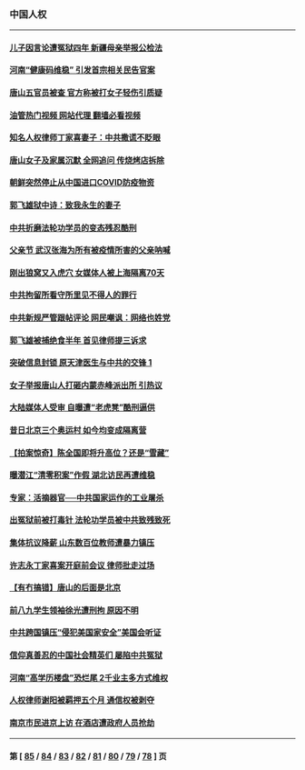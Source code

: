 ### 中国人权
---
#### [儿子因言论遭冤狱四年 新疆母亲举报公检法](../../pages/ncid278/n13764718.md?06221245) 
#### [河南“健康码维稳” 引发首宗相关民告官案](../../pages/ncid278/n13764002.md?06221245) 
#### [唐山五官员被查 官方称被打女子轻伤引质疑](../../pages/ncid278/n13763907.md?06221245) 
#### [油管热门视频 网站代理 翻墙必看视频](http://209.222.30.114:81/youtube.html?06221245)
#### [知名人权律师丁家喜妻子：中共撒谎不眨眼](../../pages/ncid278/n13763758.md?06221245) 
#### [唐山女子及家属沉默 全网追问 传烧烤店拆除](../../pages/ncid278/n13763578.md?06221245) 
#### [朝鲜突然停止从中国进口COVID防疫物资](../../pages/ncid278/n13763465.md?06221245) 
#### [郭飞雄狱中诗：致我永生的妻子](../../pages/ncid278/n13763350.md?06221245) 
#### [中共折磨法轮功学员的变态残忍酷刑](../../pages/ncid278/n13762772.md?06221245) 
#### [父亲节 武汉张海为所有被疫情所害的父亲呐喊](../../pages/ncid278/n13762770.md?06221245) 
#### [刚出狼窝又入虎穴 女媒体人被上海隔离70天](../../pages/ncid278/n13762308.md?06221245) 
#### [中共拘留所看守所里见不得人的罪行](../../pages/ncid278/n13761656.md?06221245) 
#### [中共新规严管跟帖评论 网民嘲讽：网络也姓党](../../pages/ncid278/n13762276.md?06221245) 
#### [郭飞雄被捕绝食半年 首见律师提三诉求](../../pages/ncid278/n13762168.md?06221245) 
#### [突破信息封锁 原天津医生与中共的交锋 1](../../pages/ncid278/n13761113.md?06221245) 
#### [女子举报唐山人打砸内蒙赤峰派出所 引热议](../../pages/ncid278/n13762218.md?06221245) 
#### [大陆媒体人受审 自曝遭“老虎凳”酷刑逼供](../../pages/ncid278/n13762083.md?06221245) 
#### [昔日北京三个奥运村 如今均变成隔离营](../../pages/ncid278/n13761862.md?06221245) 
#### [【拍案惊奇】陈全国即将升高位？还是“雪藏”](../../pages/ncid278/n13761845.md?06221245) 
#### [曝潜江“清零积案”作假 湖北访民再遭维稳](../../pages/ncid278/n13761539.md?06221245) 
#### [专家：活摘器官──中共国家运作的工业屠杀](../../pages/ncid278/n13761178.md?06221245) 
#### [出冤狱前被打毒针 法轮功学员被中共致残致死](../../pages/ncid278/n13760892.md?06221245) 
#### [集体抗议降薪 山东数百位教师遭暴力镇压](../../pages/ncid278/n13760919.md?06221245) 
#### [许志永丁家喜案开庭前会议 律师批走过场](../../pages/ncid278/n13760890.md?06221245) 
#### [【有冇搞错】唐山的后面是北京](../../pages/ncid278/n13760394.md?06221245) 
#### [前八九学生领袖徐光遭刑拘 原因不明](../../pages/ncid278/n13760496.md?06221245) 
#### [中共跨国镇压“侵犯美国家安全”美国会听证](../../pages/ncid278/n13760406.md?06221245) 
#### [信仰真善忍的中国社会精英们 屡陷中共冤狱](../../pages/ncid278/n13760120.md?06221245) 
#### [河南“高学历楼盘”恐烂尾 2千业主多方式维权](../../pages/ncid278/n13760221.md?06221245) 
#### [人权律师谢阳被羁押五个月 通信权被剥夺](../../pages/ncid278/n13760220.md?06221245) 
#### [南京市民进京上访 在酒店遭政府人员抢劫](../../pages/ncid278/n13760041.md?06221245) 

---
#### 第 [ [85](./85.md?06221245) / [84](./84.md?06221245) / [83](./83.md?06221245) / [82](./82.md?06221245) / [81](./81.md?06221245) / [80](./80.md?06221245) / [79](./79.md?06221245) / [78](./78.md?06221245) ] 页

